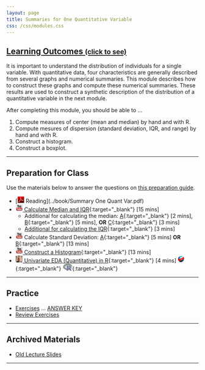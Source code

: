 ```yaml
---
layout: page
title: Summaries for One Quantitative Variable
css: /css/modules.css
---
```


<div class="panel-group-ILOs">
  <div class="panel panel-default">
    <div class="panel-heading">
      <h2 class="panel-title">
        <a data-toggle="collapse" href="#ILOs">Learning Outcomes <small>(click to see)</small></a>
      </h2>
    </div>
    <div id="ILOs" class="panel-collapse collapse">
      <div class="panel-body">
It is important to understand the distribution of individuals for a single variable. With quantitative data, four characteristics are generally described from several graphs and numerical summaries. This module describes how to construct these graphs and compute these numerical summaries. These results are used to construct a synthetic description of the distribution of a quantitative variable in the next module.

<p>After completing this module, you should be able to ...</p>

<ol>
  <li>Compute measures of center (mean and median) by hand and with R.</li>
  <li>Compute mesures of dispersion (standard deviation, IQR, and range) by hand and with R.</li>
  <li>Construct a histogram.</li>
  <li>Construct a boxplot.</li>
</ol>
      </div>
    </div>
  </div>
</div>

----

## Preparation for Class

Use the materials below to answer the questions on [this preparation guide](UEDAQuant1_Prep).

* [![PDF](../img/pdf.png) Reading](../book/Summary One Quant Var.pdf)
* [![YouTube](../img/youtube.png) Calculate Median and IQR](https://www.youtube.com/watch?v=F3WcEAW-M80){:target="_blank"} [15 mins]
    * Additional for calculating the median: [A](https://www.youtube.com/watch?v=0SYsi38XucI){:target="_blank"} [2 mins], [B](https://www.youtube.com/watch?v=hTYTaOaQUcw){:target="_blank"} [5 mins], **OR** [C](https://www.youtube.com/watch?v=9a8M_KfclBE){:target="_blank"} [3 mins]
    * [Additional for calculating the IQR](https://www.youtube.com/watch?v=R6VDj7pEG30){:target="_blank"} [3 mins] 
* ![YouTube](../img/youtube.png) Calculate Standard Deviation: [A](https://www.youtube.com/watch?v=qqOyy_NjflU){:target="_blank"} [5 mins] **OR** [B](https://www.youtube.com/watch?v=atS4wX8I9H0){:target="_blank"} [13 mins]
* [![YouTube Link](../img/youtube.png) Construct a Histogram](https://www.youtube.com/watch?v=sC7gjg9g3JU){:target="_blank"} [13 mins]
* [![Vimeo](../img/dhovid.png) Univariate EDA (Quantitative) in R](https://vimeo.com/user45324800/ncstats-uedaq){:target="_blank"} [4 mins]  [![Web](../img/web.png)](HO/UEDAQuant1_RHO.html){:target="_blank"}  [![R](../img/Rlogo.png)](HO/UEDAQuant1_RHO.R){:target="_blank"}

----

## Practice

* [Exercises](CE/UEDAQuant1_CE) ... [ANSWER KEY](CE/KEY_UEDAQuant1_CE)
* [Review Exercises](RE/UEDAQuant1_RevEx)

----

## Archived Materials

* [Old Lecture Slides](PPT/UEDAQuant_PPT_old.pptx)

----
